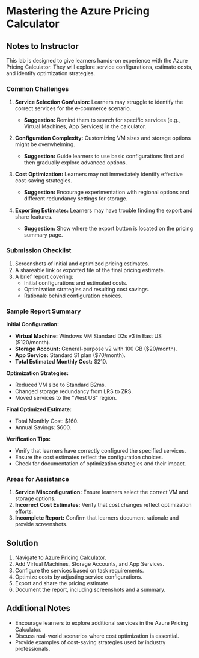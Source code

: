 # Mastering the Azure Pricing Calculator

## Notes to Instructor
This lab is designed to give learners hands-on experience with the Azure Pricing Calculator. They will explore service configurations, estimate costs, and identify optimization strategies.

### Common Challenges
1. **Service Selection Confusion:** Learners may struggle to identify the correct services for the e-commerce scenario.
   - **Suggestion:** Remind them to search for specific services (e.g., Virtual Machines, App Services) in the calculator.

2. **Configuration Complexity:** Customizing VM sizes and storage options might be overwhelming.
   - **Suggestion:** Guide learners to use basic configurations first and then gradually explore advanced options.

3. **Cost Optimization:** Learners may not immediately identify effective cost-saving strategies.
   - **Suggestion:** Encourage experimentation with regional options and different redundancy settings for storage.

4. **Exporting Estimates:** Learners may have trouble finding the export and share features.
   - **Suggestion:** Show where the export button is located on the pricing summary page.

### Submission Checklist
1. Screenshots of initial and optimized pricing estimates.
2. A shareable link or exported file of the final pricing estimate.
3. A brief report covering:
   - Initial configurations and estimated costs.
   - Optimization strategies and resulting cost savings.
   - Rationale behind configuration choices.

### Sample Report Summary
**Initial Configuration:**
- **Virtual Machine:** Windows VM Standard D2s v3 in East US ($120/month).
- **Storage Account:** General-purpose v2 with 100 GB ($20/month).
- **App Service:** Standard S1 plan ($70/month).
- **Total Estimated Monthly Cost:** $210.

**Optimization Strategies:**
- Reduced VM size to Standard B2ms.
- Changed storage redundancy from LRS to ZRS.
- Moved services to the "West US" region.

**Final Optimized Estimate:**
- Total Monthly Cost: $160.
- Annual Savings: $600.

**Verification Tips:**
- Verify that learners have correctly configured the specified services.
- Ensure the cost estimates reflect the configuration choices.
- Check for documentation of optimization strategies and their impact.

### Areas for Assistance
1. **Service Misconfiguration:** Ensure learners select the correct VM and storage options.
2. **Incorrect Cost Estimates:** Verify that cost changes reflect optimization efforts.
3. **Incomplete Report:** Confirm that learners document rationale and provide screenshots.

## Solution
1. Navigate to [Azure Pricing Calculator](https://azure.microsoft.com/en-us/pricing/calculator/).
2. Add Virtual Machines, Storage Accounts, and App Services.
3. Configure the services based on task requirements.
4. Optimize costs by adjusting service configurations.
5. Export and share the pricing estimate.
6. Document the report, including screenshots and a summary.

## Additional Notes
- Encourage learners to explore additional services in the Azure Pricing Calculator.
- Discuss real-world scenarios where cost optimization is essential.
- Provide examples of cost-saving strategies used by industry professionals.

